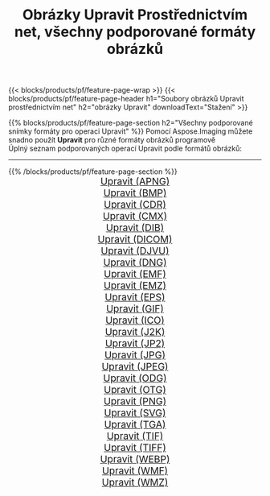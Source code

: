 ﻿---
title: Obrázky Upravit Prostřednictvím net, všechny podporované formáty obrázků 
weight: 3920
url: /cs/net/adjust 
lang: cs
langdirlevel: 2
locales: zh-hans,ja,it,ru,de,es,fr,nl,id,lt,pl,pt,vi,tr,ko,zh-hant,ar,hi,th,sv,cs,uk,he
description: Pomocí Aspose.Imaging můžete snadno Upravit obrázky přes net
---

{{< blocks/products/pf/feature-page-wrap >}}
{{< blocks/products/pf/feature-page-header h1="Soubory obrázků Upravit prostřednictvím net" h2="obrázky Upravit" downloadText="Stažení" >}}


{{% blocks/products/pf/feature-page-section  h2="Všechny podporované snímky formáty pro operaci Upravit" %}}
Pomocí Aspose.Imaging můžete snadno použít **Upravit** pro různé formáty obrázků programově
<br/>
Úplný seznam podporovaných operací Upravit podle formátů obrázků:
<hr/>
{{% /blocks/products/pf/feature-page-section %}}
<div class="container-fluid productfamilypage bg-gray">
    <div class="convertypes bg-gray agp-content section">
        <div class="container">
		<div class="row other-converters" style="gap: 10px;font-size: 19px;text-align:center;">
		    <div class='col-md-2 other-converter remove-lp remove-rp'><a href="/imaging/cs/net/adjust/apng" style="padding:15px;">Upravit (APNG)</a></div><div class='col-md-2 other-converter remove-lp remove-rp'><a href="/imaging/cs/net/adjust/bmp" style="padding:15px;">Upravit (BMP)</a></div><div class='col-md-2 other-converter remove-lp remove-rp'><a href="/imaging/cs/net/adjust/cdr" style="padding:15px;">Upravit (CDR)</a></div><div class='col-md-2 other-converter remove-lp remove-rp'><a href="/imaging/cs/net/adjust/cmx" style="padding:15px;">Upravit (CMX)</a></div><div class='col-md-2 other-converter remove-lp remove-rp'><a href="/imaging/cs/net/adjust/dib" style="padding:15px;">Upravit (DIB)</a></div><div class='col-md-2 other-converter remove-lp remove-rp'><a href="/imaging/cs/net/adjust/dicom" style="padding:15px;">Upravit (DICOM)</a></div><div class='col-md-2 other-converter remove-lp remove-rp'><a href="/imaging/cs/net/adjust/djvu" style="padding:15px;">Upravit (DJVU)</a></div><div class='col-md-2 other-converter remove-lp remove-rp'><a href="/imaging/cs/net/adjust/dng" style="padding:15px;">Upravit (DNG)</a></div><div class='col-md-2 other-converter remove-lp remove-rp'><a href="/imaging/cs/net/adjust/emf" style="padding:15px;">Upravit (EMF)</a></div><div class='col-md-2 other-converter remove-lp remove-rp'><a href="/imaging/cs/net/adjust/emz" style="padding:15px;">Upravit (EMZ)</a></div><div class='col-md-2 other-converter remove-lp remove-rp'><a href="/imaging/cs/net/adjust/eps" style="padding:15px;">Upravit (EPS)</a></div><div class='col-md-2 other-converter remove-lp remove-rp'><a href="/imaging/cs/net/adjust/gif" style="padding:15px;">Upravit (GIF)</a></div><div class='col-md-2 other-converter remove-lp remove-rp'><a href="/imaging/cs/net/adjust/ico" style="padding:15px;">Upravit (ICO)</a></div><div class='col-md-2 other-converter remove-lp remove-rp'><a href="/imaging/cs/net/adjust/j2k" style="padding:15px;">Upravit (J2K)</a></div><div class='col-md-2 other-converter remove-lp remove-rp'><a href="/imaging/cs/net/adjust/jp2" style="padding:15px;">Upravit (JP2)</a></div><div class='col-md-2 other-converter remove-lp remove-rp'><a href="/imaging/cs/net/adjust/jpg" style="padding:15px;">Upravit (JPG)</a></div><div class='col-md-2 other-converter remove-lp remove-rp'><a href="/imaging/cs/net/adjust/jpeg" style="padding:15px;">Upravit (JPEG)</a></div><div class='col-md-2 other-converter remove-lp remove-rp'><a href="/imaging/cs/net/adjust/odg" style="padding:15px;">Upravit (ODG)</a></div><div class='col-md-2 other-converter remove-lp remove-rp'><a href="/imaging/cs/net/adjust/otg" style="padding:15px;">Upravit (OTG)</a></div><div class='col-md-2 other-converter remove-lp remove-rp'><a href="/imaging/cs/net/adjust/png" style="padding:15px;">Upravit (PNG)</a></div><div class='col-md-2 other-converter remove-lp remove-rp'><a href="/imaging/cs/net/adjust/svg" style="padding:15px;">Upravit (SVG)</a></div><div class='col-md-2 other-converter remove-lp remove-rp'><a href="/imaging/cs/net/adjust/tga" style="padding:15px;">Upravit (TGA)</a></div><div class='col-md-2 other-converter remove-lp remove-rp'><a href="/imaging/cs/net/adjust/tif" style="padding:15px;">Upravit (TIF)</a></div><div class='col-md-2 other-converter remove-lp remove-rp'><a href="/imaging/cs/net/adjust/tiff" style="padding:15px;">Upravit (TIFF)</a></div><div class='col-md-2 other-converter remove-lp remove-rp'><a href="/imaging/cs/net/adjust/webp" style="padding:15px;">Upravit (WEBP)</a></div><div class='col-md-2 other-converter remove-lp remove-rp'><a href="/imaging/cs/net/adjust/wmf" style="padding:15px;">Upravit (WMF)</a></div><div class='col-md-2 other-converter remove-lp remove-rp'><a href="/imaging/cs/net/adjust/wmz" style="padding:15px;">Upravit (WMZ)</a></div>
                </div>
        </div>
    </div>
</div>
<br/>
